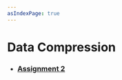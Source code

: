 ```yaml
---
asIndexPage: true
---
```


# Data Compression

- ### [Assignment 2](./data-compression/assignment-2)
